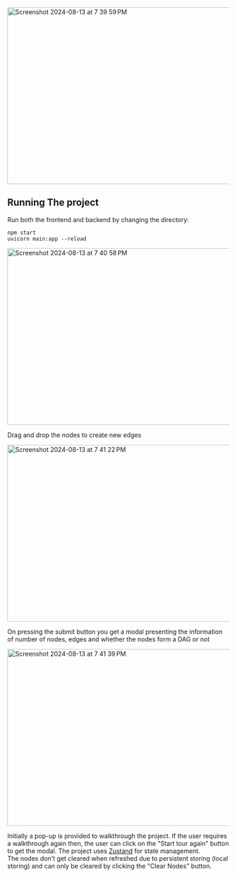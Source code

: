 <img width="700" height="400" alt="Screenshot 2024-08-13 at 7 39 59 PM" src="https://github.com/user-attachments/assets/f3aae1fb-d68b-4fb8-a5bc-6b83caf19f19">

## Running The project
Run both the frontend and backend by changing the directory:
```
npm start
uvicorn main:app --reload
```
<img width="700" height="400" alt="Screenshot 2024-08-13 at 7 40 58 PM" src="https://github.com/user-attachments/assets/bf18d695-322b-4856-9112-5fc0c060e8ea">

Drag and drop the nodes to create new edges


<img width="700" height="400" alt="Screenshot 2024-08-13 at 7 41 22 PM" src="https://github.com/user-attachments/assets/6809b48f-1db7-42eb-8cc2-ec9ce978cad0">

On pressing the submit button you get a modal presenting the information of number of nodes, edges and whether the nodes form a DAG or not

<img width="700" height="400" alt="Screenshot 2024-08-13 at 7 41 39 PM" src="https://github.com/user-attachments/assets/28410b88-7def-4074-9e4e-d09495d97f82">

Initially a pop-up is provided to walkthrough the project. If the user requires a walkthrough again then, the user can click on the "Start tour again" button to get the modal.
The project uses [Zustand](https://github.com/pmndrs/zustand) for state management.<br/>
The nodes don't get cleared when refreshed due to persistent storing (local storing) and can only be cleared by clicking the "Clear Nodes" button.

 
